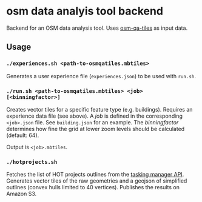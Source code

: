 osm data analyis tool backend
=============================

Backend for an OSM data analysis tool. Uses [osm-qa-tiles](osmlab.github.io/osm-qa-tiles/) as input data.

Usage
-----

### `./experiences.sh <path-to-osmqatiles.mbtiles>`

Generates a user experience file (`experiences.json`) to be used with `run.sh`.

### `./run.sh <path-to-osmqatiles.mbtiles> <job> [<binningfactor>]`

Creates vector tiles for a specific feature type (e.g. buildings). Requires an experience data file (see above). A *job* is defined in the corresponding `<job>.json` file. See `building.json` for an example. The *binningfactor* determines how fine the grid at lower zoom levels should be calculated (default: 64).

Output is `<job>.mbtiles`.

### `./hotprojects.sh`

Fetches the list of HOT projects outlines from the [tasking manager API](https://github.com/hotosm/osm-tasking-manager2/wiki/API). Generates vector tiles of the raw geometries and a geojson of simplified outlines (convex hulls limited to 40 vertices). Publishes the results on Amazon S3.
